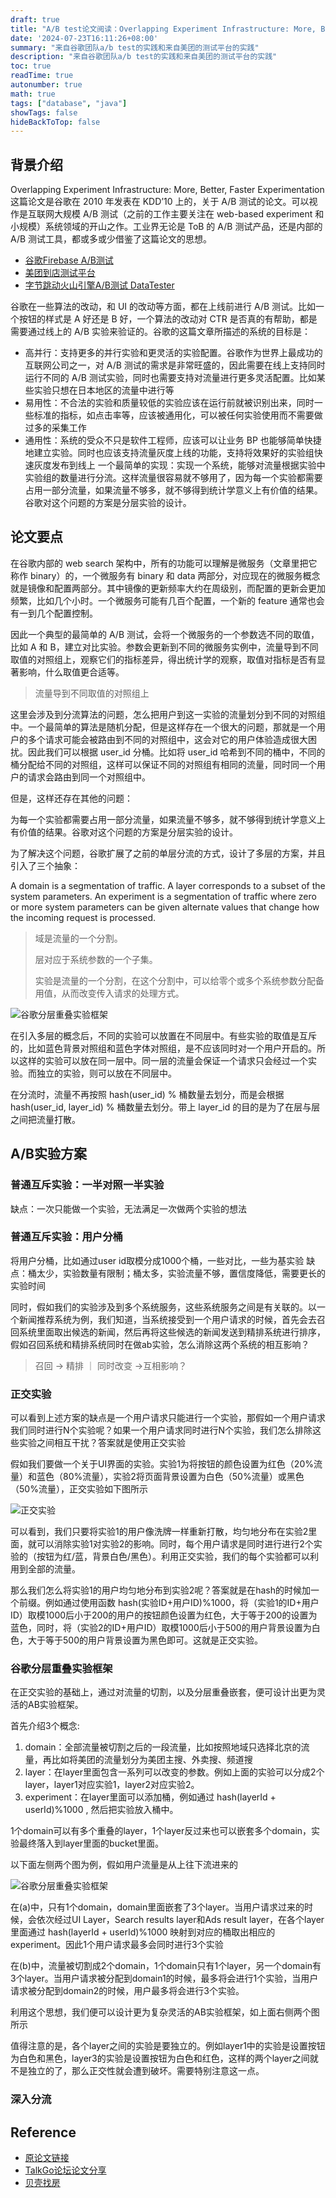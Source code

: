 ```yaml
---
draft: true
title: "A/B test论文阅读：Overlapping Experiment Infrastructure: More, Better, Faster Experimentation"
date: '2024-07-23T16:11:26+08:00'
summary: "来自谷歌团队a/b test的实践和来自美团的测试平台的实践"
description: "来自谷歌团队a/b test的实践和来自美团的测试平台的实践"
toc: true
readTime: true
autonumber: true
math: true
tags: ["database", "java"]
showTags: false
hideBackToTop: false
---
```





## 背景介绍
Overlapping Experiment Infrastructure: More, Better, Faster Experimentation 这篇论文是谷歌在 2010 年发表在 KDD’10 上的，关于 A/B 测试的论文。可以视作是互联网大规模 A/B 测试（之前的工作主要关注在 web-based experiment 和小规模）系统领域的开山之作。工业界无论是 ToB 的 A/B 测试产品，还是内部的 A/B 测试工具，都或多或少借鉴了这篇论文的思想。

- [谷歌Firebase A/B测试](https://firebase.google.com/docs/ab-testing/abtest-config)
- [美团到店测试平台](https://tech.meituan.com/2019/11/28/advertising-performance-experiment-configuration-platform.html)
- [字节跳动火山引擎A/B测试 DataTester](https://talkgo.org/t/topic/1746)

谷歌在一些算法的改动，和 UI 的改动等方面，都在上线前进行 A/B 测试。比如一个按钮的样式是 A 好还是 B 好，一个算法的改动对 CTR 是否真的有帮助，都是需要通过线上的 A/B 实验来验证的。谷歌的这篇文章所描述的系统的目标是：

- 高并行：支持更多的并行实验和更灵活的实验配置。谷歌作为世界上最成功的互联网公司之一，对 A/B 测试的需求是非常旺盛的，因此需要在线上支持同时运行不同的 A/B 测试实验，同时也需要支持对流量进行更多灵活配置。比如某些实验只想在日本地区的流量中进行等
- 易用性：不合法的实验和质量较低的实验应该在运行前就被识别出来，同时一些标准的指标，如点击率等，应该被通用化，可以被任何实验使用而不需要做过多的采集工作
- 通用性：系统的受众不只是软件工程师，应该可以让业务 BP 也能够简单快捷地建立实验。同时也应该支持流量灰度上线的功能，支持将效果好的实验组快速灰度发布到线上
一个最简单的实现：实现一个系统，能够对流量根据实验中实验组的数量进行分流。这样流量很容易就不够用了，因为每一个实验都需要占用一部分流量，如果流量不够多，就不够得到统计学意义上有价值的结果。谷歌对这个问题的方案是分层实验的设计。

## 论文要点

在谷歌内部的 web search 架构中，所有的功能可以理解是微服务（文章里把它称作 binary）的，一个微服务有 binary 和 data 两部分，对应现在的微服务概念就是镜像和配置两部分。其中镜像的更新频率大约在周级别，而配置的更新会更加频繁，比如几个小时。一个微服务可能有几百个配置，一个新的 feature 通常也会有一到几个配置控制。

因此一个典型的最简单的 A/B 测试，会将一个微服务的一个参数选不同的取值，比如 A 和 B，建立对比实验。参数会更新到不同的微服务实例中，流量导到不同取值的对照组上，观察它们的指标差异，得出统计学的观察，取值对指标是否有显著影响，什么取值更合适等。

> 流量导到不同取值的对照组上

这里会涉及到分流算法的问题，怎么把用户到这一实验的流量划分到不同的对照组中。一个最简单的算法是随机分配，但是这样存在一个很大的问题，那就是一个用户的多个请求可能会被路由到不同的对照组中，这会对它的用户体验造成很大困扰。因此我们可以根据 user_id 分桶。比如将 user_id 哈希到不同的桶中，不同的桶分配给不同的对照组，这样可以保证不同的对照组有相同的流量，同时同一个用户的请求会路由到同一个对照组中。

但是，这样还存在其他的问题：

为每一个实验都需要占用一部分流量，如果流量不够多，就不够得到统计学意义上有价值的结果。谷歌对这个问题的方案是分层实验的设计。

为了解决这个问题，谷歌扩展了之前的单层分流的方式，设计了多层的方案，并且引入了三个抽象：

A domain is a segmentation of traffic.
A layer corresponds to a subset of the system parameters.
An experiment is a segmentation of traffic where zero or more system parameters can be given alternate values that change how the incoming request is processed.

> 域是流量的一个分割。
> 
> 层对应于系统参数的一个子集。
> 
> 实验是流量的一个分割，在这个分割中，可以给零个或多个系统参数分配备用值，从而改变传入请求的处理方式。

![谷歌分层重叠实验框架](image.png)

在引入多层的概念后，不同的实验可以放置在不同层中。有些实验的取值是互斥的，比如蓝色背景对照组和蓝色字体对照组，是不应该同时对一个用户开启的。所以这样的实验可以放在同一层中。同一层的流量会保证一个请求只会经过一个实验。而独立的实验，则可以放在不同层中。

在分流时，流量不再按照 hash(user_id) % 桶数量去划分，而是会根据 hash(user_id, layer_id) % 桶数量去划分。带上 layer_id 的目的是为了在层与层之间把流量打散。

## A/B实验方案

### 普通互斥实验：一半对照一半实验
缺点：一次只能做一个实验，无法满足一次做两个实验的想法

### 普通互斥实验：用户分桶
将用户分桶，比如通过user id取模分成1000个桶，一些对比，一些为基实验
缺点：桶太少，实验数量有限制；桶太多，实验流量不够，置信度降低，需要更长的实验时间

同时，假如我们的实验涉及到多个系统服务，这些系统服务之间是有关联的。以一个新闻推荐系统为例，我们知道，当系统接受到一个用户请求的时候，首先会去召回系统里面取出候选的新闻，然后再将这些候选的新闻发送到精排系统进行排序，假如召回系统和精排系统同时在做ab实验，怎么消除这两个系统的相互影响？

> 召回 -> 精排 ｜ 同时改变 ->互相影响？

### 正交实验

可以看到上述方案的缺点是一个用户请求只能进行一个实验，那假如一个用户请求我们同时进行N个实验呢？如果一个用户请求同时进行N个实验，我们怎么排除这些实验之间相互干扰？答案就是使用正交实验

假如我们要做一个关于UI界面的实验。实验1为将按钮的颜色设置为红色（20%流量）和蓝色（80%流量），实验2将页面背景设置为白色（50%流量）或黑色（50%流量），正交实验如下图所示

![正交实验](./正交实验.png)

可以看到，我们只要将实验1的用户像洗牌一样重新打散，均匀地分布在实验2里面，就可以消除实验1对实验2的影响。同时，每个用户请求是同时进行进行2个实验的（按钮为红/蓝，背景白色/黑色）。利用正交实验，我们的每个实验都可以利用到全部的流量。

那么我们怎么将实验1的用户均匀地分布到实验2呢？答案就是在hash的时候加一个前缀。例如通过使用函数 hash(实验ID+用户ID)%1000，将（实验1的ID+用户ID）取模1000后小于200的用户的按钮颜色设置为红色，大于等于200的设置为蓝色，同时，将（实验2的ID+用户ID）取模1000后小于500的用户背景设置为白色，大于等于500的用户背景设置为黑色即可。这就是正交实验。

### 谷歌分层重叠实验框架

在正交实验的基础上，通过对流量的切割，以及分层重叠嵌套，便可设计出更为灵活的AB实验框架。

首先介绍3个概念: 

1) domain：全部流量被切割之后的一段流量，比如按照地域只选择北京的流量，再比如将美团的流量划分为美团主搜、外卖搜、频道搜
2) layer：在layer里面包含一系列可以改变的参数。例如上面的实验可以分成2个layer，layer1对应实验1，layer2对应实验2。
3) experiment：在layer里面可以添加桶，例如通过 hash(layerId + userId)%1000 , 然后把实验放入桶中。

1个domain可以有多个重叠的layer，1个layer反过来也可以嵌套多个domain，实验最终落入到layer里面的bucket里面。

以下面左侧两个图为例，假如用户流量是从上往下流进来的

![谷歌分层重叠实验框架](image.png)

在(a)中，只有1个domain，domain里面嵌套了3个layer。当用户请求过来的时候，会依次经过UI Layer，Search results layer和Ads result layer，在各个layer里面通过 hash(layerId + userId)%1000 映射到对应的桶取出相应的experiment。因此1个用户请求最多会同时进行3个实验

在(b)中，流量被切割成2个domain，1个domain只有1个layer，另一个domain有3个layer。当用户请求被分配到domain1的时候，最多将会进行1个实验，当用户请求被分配到domain2的时候，用户最多将会进行3个实验。

利用这个思想，我们便可以设计更为复杂灵活的AB实验框架，如上面右侧两个图所示

值得注意的是，各个layer之间的实验是要独立的。例如layer1中的实验是设置按钮为白色和黑色，layer3的实验是设置按钮为白色和红色，这样的两个layer之间就不是独立的了，那么正交性就会遭到破坏。需要特别注意这一点。

### 深入分流



## Reference
- [原论文链接](./36500.pdf)
- [TalkGo论坛论文分享](https://talkgo.org/t/topic/1746)
- [贝壳找房](https://www.jianshu.com/p/79d31a72978f)
